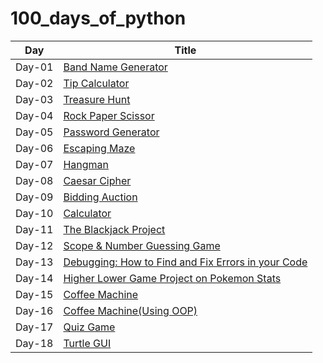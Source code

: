# 100_days_of_python

| Day    | Title                                                          |
| ------ | -------------------------------------------------------------- |
| Day-01 | [Band Name Generator](./day01)                                 |
| Day-02 | [Tip Calculator](./day02)                                      |
| Day-03 | [Treasure Hunt](./day03)                                       |
| Day-04 | [Rock Paper Scissor](./day04)                                  |
| Day-05 | [Password Generator](./day05)                                  |
| Day-06 | [Escaping Maze](./day06)                                       |
| Day-07 | [Hangman](./day07)                                             |
| Day-08 | [Caesar Cipher](./day08)                                       |
| Day-09 | [Bidding Auction](./day09/)                                    |
| Day-10 | [Calculator](./day10/)                                         |
| Day-11 | [The Blackjack Project](./day11/)                              |
| Day-12 | [Scope & Number Guessing Game](./day12/)                       |
| Day-13 | [Debugging: How to Find and Fix Errors in your Code](./day13/) |
| Day-14 | [Higher Lower Game Project on Pokemon Stats](./day14/)         |
| Day-15 | [Coffee Machine](./day15/)                                     |
| Day-16 | [Coffee Machine(Using OOP)](./day16/)                          |
| Day-17 | [Quiz Game](./day17/)                                          |
| Day-18 | [Turtle GUI](./day18/)                                         |

